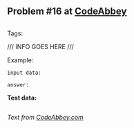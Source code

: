 ## Problem #16 at [CodeAbbey](https://codeabbey.com/)
## 
Tags: 

/// INFO GOES HERE ///

Example:
```
input data:

answer:

```

**Test data:**
```

```
*Text from [CodeAbbey.com](https://www.codeabbey.com/)*

